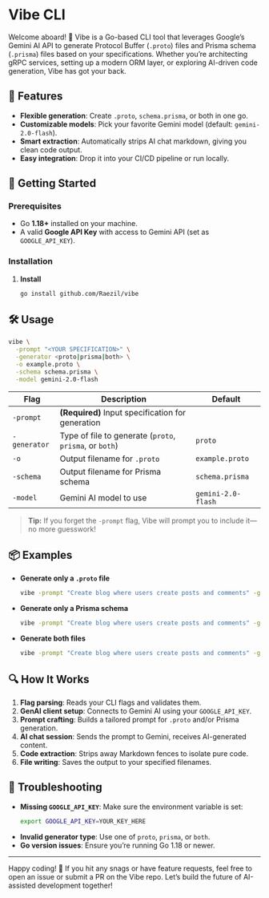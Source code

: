 # Vibe CLI

Welcome aboard! 🚀 Vibe is a Go-based CLI tool that leverages Google’s Gemini AI API to generate Protocol Buffer (`.proto`) files and Prisma schema (`.prisma`) files based on your specifications. Whether you’re architecting gRPC services, setting up a modern ORM layer, or exploring AI-driven code generation, Vibe has got your back.

## 🌟 Features

- **Flexible generation**: Create `.proto`, `schema.prisma`, or both in one go.
- **Customizable models**: Pick your favorite Gemini model (default: `gemini-2.0-flash`).
- **Smart extraction**: Automatically strips AI chat markdown, giving you clean code output.
- **Easy integration**: Drop it into your CI/CD pipeline or run locally.

## 🚀 Getting Started

### Prerequisites

- Go **1.18+** installed on your machine.
- A valid **Google API Key** with access to Gemini API (set as `GOOGLE_API_KEY`).

### Installation

1. **Install**
   ```bash
   go install github.com/Raezil/vibe
   ```

## 🛠️ Usage

```bash
vibe \
  -prompt "<YOUR SPECIFICATION>" \
  -generator <proto|prisma|both> \
  -o example.proto \
  -schema schema.prisma \
  -model gemini-2.0-flash
```

| Flag        | Description                                                        | Default             |
|-------------|--------------------------------------------------------------------|---------------------|
| `-prompt`   | **(Required)** Input specification for generation                  |                     |
| `-generator`| Type of file to generate (`proto`, `prisma`, or `both`)           | `proto`             |
| `-o`        | Output filename for `.proto`                                       | `example.proto`     |
| `-schema`   | Output filename for Prisma schema                                  | `schema.prisma`     |
| `-model`    | Gemini AI model to use                                             | `gemini-2.0-flash`  |

> **Tip:** If you forget the `-prompt` flag, Vibe will prompt you to include it—no more guesswork!

## 📦 Examples

- **Generate only a `.proto` file**
  ```bash
  vibe -prompt "Create blog where users create posts and comments" -generator proto
  ```
- **Generate only a Prisma schema**
  ```bash
  vibe -prompt "Create blog where users create posts and comments" -generator prisma
  ```
- **Generate both files**
  ```bash
  vibe -prompt "Create blog where users create posts and comments" -generator both
  ```

## 🔍 How It Works

1. **Flag parsing**: Reads your CLI flags and validates them.
2. **GenAI client setup**: Connects to Gemini AI using your `GOOGLE_API_KEY`.
3. **Prompt crafting**: Builds a tailored prompt for `.proto` and/or Prisma generation.
4. **AI chat session**: Sends the prompt to Gemini, receives AI-generated content.
5. **Code extraction**: Strips away Markdown fences to isolate pure code.
6. **File writing**: Saves the output to your specified filenames.

## 🤔 Troubleshooting

- **Missing `GOOGLE_API_KEY`**: Make sure the environment variable is set:
  ```bash
  export GOOGLE_API_KEY=YOUR_KEY_HERE
  ```
- **Invalid generator type**: Use one of `proto`, `prisma`, or `both`.
- **Go version issues**: Ensure you’re running Go 1.18 or newer.

---

Happy coding! 🎉 If you hit any snags or have feature requests, feel free to open an issue or submit a PR on the Vibe repo. Let’s build the future of AI-assisted development together!

